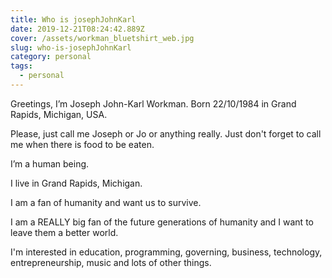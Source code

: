 ```yaml
---
title: Who is josephJohnKarl
date: 2019-12-21T08:24:42.889Z
cover: /assets/workman_bluetshirt_web.jpg
slug: who-is-josephJohnKarl
category: personal
tags:
  - personal
---
```

Greetings, I’m Joseph John-Karl Workman. Born 22/10/1984 in Grand Rapids, Michigan, USA.



Please, just call me Joseph or Jo or anything really. Just don't forget to call me when there is food to be eaten.



I’m a human being.



I live in Grand Rapids, Michigan.



I am a fan of humanity and want us to survive.



I am a REALLY big fan of the future generations of humanity and I want to leave them a better world.



I'm interested in education, programming, governing, business, technology, entrepreneurship, music and lots of other things.
